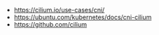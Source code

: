 - https://cilium.io/use-cases/cni/
- https://ubuntu.com/kubernetes/docs/cni-cilium
- https://github.com/cilium
